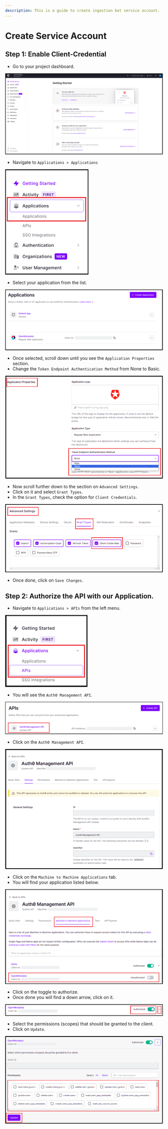 ```yaml
---
description: This is a guide to create ingestion bot service account.
---
```


# Create Service Account

## Step 1: Enable Client-Credential

* Go to your project dashboard.

![](<../../../../.gitbook/assets/image (23) (1) (1) (1) (1) (6).png>)

* Navigate to `Applications > Applications`

![](<../../../../.gitbook/assets/image (78) (1) (1) (1) (3).png>)

* Select your application from the list.

![](<../../../.gitbook/assets/image (77).png>)

* Once selected, scroll down until you see the `Application Properties` section.
* Change the `Token Endpoint Authentication Method` from None to Basic.

![](<../../../.gitbook/assets/image (40).png>)

* Now scroll further down to the section on `Advanced Settings`.
* Click on it and select `Grant Types`.
* In the `Grant Types`, check the option for `Client Credentials`.

![](<../../../.gitbook/assets/image (46).png>)

* Once done, click on `Save Changes`.

## Step 2: Authorize the API with our Application.

* Navigate to `Applications > APIs` from the left menu.

![](<../../../.gitbook/assets/image (10).png>)

* You will see the `Auth0 Management API`.

![](<../../../.gitbook/assets/image (32) (2) (1) (1).png>)

* Click on the `Auth0 Management API`.

![](<../../../.gitbook/assets/image (62).png>)

* Click on the `Machine to Machine Applications` tab.
* You will find your application listed below.

![](<../../../.gitbook/assets/image (28).png>)

* Click on the toggle to authorize.
* Once done you will find a down arrow, click on it.

![](<../../../.gitbook/assets/image (82).png>)

* Select the permissions (scopes) that should be granted to the client.
* Click on `Update`.

![](<../../../.gitbook/assets/image (51).png>)
